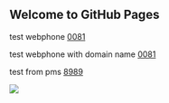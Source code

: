 ## Welcome to GitHub Pages

test webphone <a href="sip:0081">0081</a>

test webphone with domain name <a href="sip:0081@pg75.cc.naumen.ru">0081</a>

test from pms <a href="sip:8989@;pms-project=corebo00000000000mqpt9aoak4m07h4;npcp-call-type=preview;npcp-number-type=MOBILE;case_uuid=ocpcas00000000000naqcbqoqk452690;npcp-caller=outcall" target="_self" title="звонить: 8989" class="tel"><span></span><span>8989</span></a>






<a class="webim_button" href="#" rel="webim"><img src="https://naumenru001.webim.ru/button.php?location=test_stand_ora76" border="0"/></a>
<script type="text/javascript">

  webim = {
    accountName: "naumenru001",
    domain: "naumenru001.webim.ru",
    location: "test_stand_ora76"
  };
  (function () {
      var s = document.createElement("script");
      s.type = "text/javascript";
      s.src = "https://naumenru001.webim.ru/js/button.js";
      document.getElementsByTagName("head")[0].appendChild(s);
  })();
</script>

